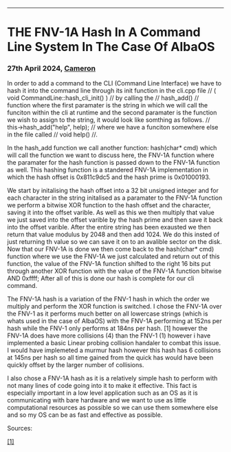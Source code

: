 * * *

THE FNV-1A Hash In A Command Line System In The Case Of AlbaOS
==============================================================

### 27th April 2024, [Cameron](https://camhdeveloper.netlify.app/)








In order to add a command to the CLI (Command Line Interface) we have to hash it into the command line through its init function in the cli.cpp file // ( void CommandLine::hash\_cli\_init() ) // by calling the // hash\_add() // function where the first paramater is the string in which we will call the funciton within the cli at runtime and the second paramater is the function we wish to assign to the string, it would look like somthing as follows. // this->hash\_add("help", help); // where we have a funciton somewhere else in the file called // void help() //.

In the hash\_add function we call another function: hash(char\* cmd) which will call the function we want to discuss here, the FNV-1A function where the paramater for the hash function is passed down to the FNV-1A function as well. This hashing function is a standered FNV-1A implementation in which the hash offset is 0x811c9dc5 and the hash prime is 0x01000193.

We start by initalising the hash offset into a 32 bit unsigned integer and for each character in the string initalised as a paramater to the FNV-1A function we perform a bitwise XOR function to the hash offset and the character, saving it into the offset varible. As well as this we then multiply that value we just saved into the offset varible by the hash prime and then save it back into the offset varible. After the entire string has been exausted we then return that value modulus by 2048 and then add 1024. We do this insted of just returning th value so we can save it on to an avalible sector on the disk. Now that our FNV-1A is done we then come back to the hash(char\* cmd) function where we use the FNV-1A we just calculated and return out of this function, the value of the FNV-1A function shifted to the right 16 bits put through another XOR function with the value of the FNV-1A function bitwise AND 0xffff; After all of this is done our hash is complete for our cli command.

The FNV-1A hash is a variation of the FNV-1 hash in which the order we multiply and perform the XOR function is switched. I chose the FNV-1A over the FNV-1 as it performs much better on all lowercase strings (which is whats used in the case of AlbaOS) with the FNV-1A performing at 152ns per hash while the FNV-1 only performs at 184ns per hash. \[1\] however the FNV-1A does have more collisions (4) than the FNV-1 (1) however i have implemented a basic Linear probing collision handaler to combat this issue. I would have implemeted a murmur hash however this hash has 6 collisions at 145ns per hash so all time gained from the quick has would have been quickly offset by the larger number of collisions.

I also chose a FNV-1A hash as it is a relatively simple hash to perform with not many lines of code going into it to make it effective. This fact is especially important in a low level application such as an OS as it is communicating with bare hardware and we want to use as little computational resources as possible so we can use them somewhere else and so my OS can be as fast and effective as possible.






Sources:

[\[1\]](https://softwareengineering.stackexchange.com/questions/49550/which-hashing-algorithm-is-best-for-uniqueness-and-speed)
